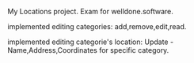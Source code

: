 My Locations project.
Exam for welldone.software.

implemented editing categories:
add,remove,edit,read.

implemented editing categorie's location:
Update - Name,Address,Coordinates for specific category.


